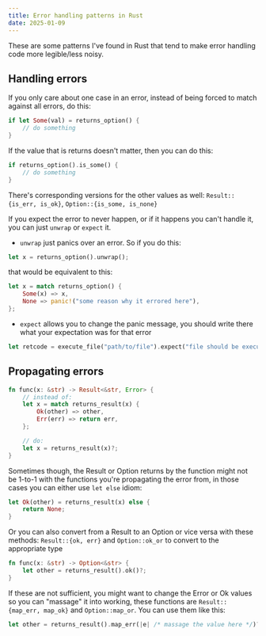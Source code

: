 ```yaml
---
title: Error handling patterns in Rust
date: 2025-01-09
---
```


These are some patterns I've found in Rust that tend to make error handling code more legible/less noisy.

## Handling errors
If you only care about one case in an error, instead of being forced to match against all errors, do this:
```rs
if let Some(val) = returns_option() {
    // do something
}
```
If the value that is returns doesn't matter, then you can do this:
```rs  
if returns_option().is_some() {
    // do something
}
```
There's corresponding versions for the other values as well: `Result::{is_err, is_ok}`, `Option::{is_some, is_none}`

If you expect the error to never happen, or if it happens you can't handle it, you can just `unwrap` or `expect` it.

- `unwrap` just panics over an error. So if you do this:
```rs
let x = returns_option().unwrap();
```
that would be equivalent to this:
```rs
let x = match returns_option() {
    Some(x) => x,
    None => panic!("some reason why it errored here"),
};
```

- `expect` allows you to change the panic message, you should write there what your expectation was for that error
```rs
let retcode = execute_file("path/to/file").expect("file should be executable");
```

## Propagating errors

```rs
fn func(x: &str) -> Result<&str, Error> {
    // instead of:
    let x = match returns_result(x) {
        Ok(other) => other,
        Err(err) => return err,
    };

    // do:
    let x = returns_result(x)?;
}
```

Sometimes though, the Result or Option returns by the function might not be 1-to-1 with the functions you're propagating the error from, in those cases
you can either use `let else` idiom:
```rs
let Ok(other) = returns_result(x) else {
    return None;
}
```

Or you can also convert from a Result to an Option or vice versa with these methods: `Result::{ok, err}` and `Option::ok_or` to convert to the appropriate type
```rs
fn func(x: &str) -> Option<&str> {
    let other = returns_result().ok()?;
}
```

If these are not sufficient, you might want to change the Error or Ok values so you can "massage" it into working,
 these functions are `Result::{map_err, map_ok}` and `Option::map_or`. You can use them like this:
```rs
let other = returns_result().map_err(|e| /* massage the value here */)?;
```

